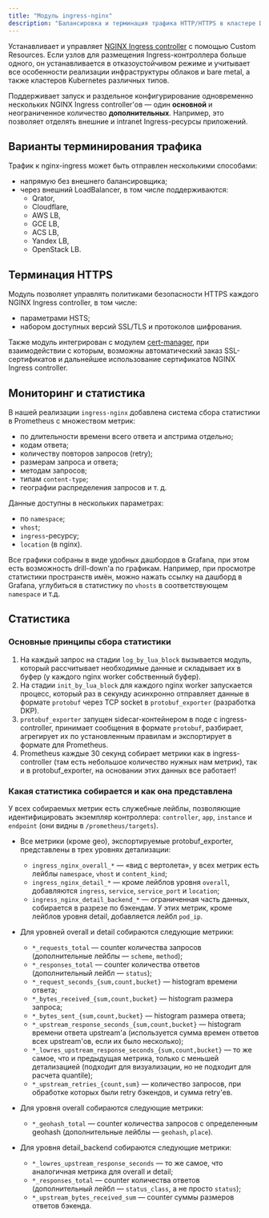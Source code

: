 ```yaml
---
title: "Модуль ingress-nginx"
description: "Балансировка и терминация трафика HTTP/HTTPS в кластере Deckhouse Kubernetes Platform с помощью NGINX Ingress controller."
---
```


Устанавливает и управляет [NGINX Ingress controller](https://github.com/kubernetes/ingress-nginx) с помощью Custom Resources. Если узлов для размещения Ingress-контроллера больше одного, он устанавливается в отказоустойчивом режиме и учитывает все особенности реализации инфраструктуры облаков и bare metal, а также кластеров Kubernetes различных типов.

Поддерживает запуск и раздельное конфигурирование одновременно нескольких NGINX Ingress controller'ов — один **основной** и неограниченное количество **дополнительных**. Например, это позволяет отделять внешние и intranet Ingress-ресурсы приложений.

## Варианты терминирования трафика

Трафик к nginx-ingress может быть отправлен несколькими способами:

- напрямую без внешнего балансировщика;
- через внешний LoadBalancer, в том числе поддерживаются:
  - Qrator,
  - Cloudflare,
  - AWS LB,
  - GCE LB,
  - ACS LB,
  - Yandex LB,
  - OpenStack LB.

## Терминация HTTPS

Модуль позволяет управлять политиками безопасности HTTPS каждого NGINX Ingress controller, в том числе:

- параметрами HSTS;
- набором доступных версий SSL/TLS и протоколов шифрования.

Также модуль интегрирован с модулем [cert-manager](../../modules/cert-manager/), при взаимодействии с которым, возможны автоматический заказ SSL-сертификатов и дальнейшее использование сертификатов NGINX Ingress controller.

## Мониторинг и статистика

В нашей реализации `ingress-nginx` добавлена система сбора статистики в Prometheus с множеством метрик:

- по длительности времени всего ответа и апстрима отдельно;
- кодам ответа;
- количеству повторов запросов (retry);
- размерам запроса и ответа;
- методам запросов;
- типам `content-type`;
- географии распределения запросов и т. д.

Данные доступны в нескольких параметрах:

- по `namespace`;
- `vhost`;
- `ingress`-ресурсу;
- `location` (в nginx).

Все графики собраны в виде удобных дашбордов в Grafana, при этом есть возможность drill-down'а по графикам. Например, при просмотре статистики пространств имён, можно нажать ссылку на дашборд в Grafana, углубиться в статистику по `vhosts` в соответствующем `namespace` и т.д.

## Статистика

### Основные принципы сбора статистики

1. На каждый запрос на стадии `log_by_lua_block` вызывается модуль, который рассчитывает необходимые данные и складывает их в буфер (у каждого nginx worker собственный буфер).
1. На стадии `init_by_lua_block` для каждого nginx worker запускается процесс, который раз в секунду асинхронно отправляет данные в формате `protobuf` через TCP socket в `protobuf_exporter` (разработка DKP).
1. `protobuf_exporter` запущен sidecar-контейнером в поде с ingress-controller, принимает сообщения в формате `protobuf`, разбирает, агрегирует их по установленным правилам и экспортирует в формате для Prometheus.
1. Prometheus каждые 30 секунд собирает метрики как в ingress-controller (там есть небольшое количество нужных нам метрик), так и в protobuf_exporter, на основании этих данных все работает!

### Какая статистика собирается и как она представлена

У всех собираемых метрик есть служебные лейблы, позволяющие идентифицировать экземпляр контроллера: `controller`, `app`, `instance` и `endpoint` (они видны в `/prometheus/targets`).

- Все метрики (кроме geo), экспортируемые protobuf_exporter, представлены в трех уровнях детализации:
  - `ingress_nginx_overall_*` — «вид с вертолета», у всех метрик есть лейблы `namespace`, `vhost` и `content_kind`;
  - `ingress_nginx_detail_*` — кроме лейблов уровня `overall`, добавляются `ingress`, `service`, `service_port` и `location`;
  - `ingress_nginx_detail_backend_*` — ограниченная часть данных, собирается в разрезе по бэкендам. У этих метрик, кроме лейблов уровня detail, добавляется лейбл `pod_ip`.

- Для уровней overall и detail собираются следующие метрики:
  - `*_requests_total` — counter количества запросов (дополнительные лейблы — `scheme`, `method`);
  - `*_responses_total` — counter количества ответов (дополнительный лейбл — `status`);
  - `*_request_seconds_{sum,count,bucket}` — histogram времени ответа;
  - `*_bytes_received_{sum,count,bucket}` — histogram размера запроса;
  - `*_bytes_sent_{sum,count,bucket}` — histogram размера ответа;
  - `*_upstream_response_seconds_{sum,count,bucket}` — histogram времени ответа upstream'а (используется сумма времен ответов всех upstream'ов, если их было несколько);
  - `*_lowres_upstream_response_seconds_{sum,count,bucket}` — то же самое, что и предыдущая метрика, только с меньшей детализацией (подходит для визуализации, но не подходит для расчета quantile);
  - `*_upstream_retries_{count,sum}` — количество запросов, при обработке которых были retry бэкендов, и сумма retry'ев.

- Для уровня overall собираются следующие метрики:
  - `*_geohash_total` — counter количества запросов с определенным geohash (дополнительные лейблы — `geohash`, `place`).

- Для уровня detail_backend собираются следующие метрики:
  - `*_lowres_upstream_response_seconds` — то же самое, что аналогичная метрика для overall и detail;
  - `*_responses_total` — counter количества ответов (дополнительный лейбл — `status_class`, а не просто `status`);
  - `*_upstream_bytes_received_sum` — counter суммы размеров ответов бэкенда.
